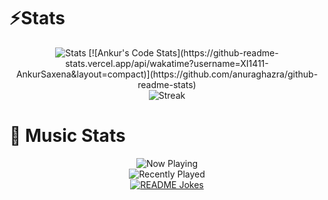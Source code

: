# ⚡Stats
<p align=center>
<img src="https://github-readme-stats.vercel.app/api?username=XI1411-AnkurSaxena&count_private=true&theme=dark" alt="Stats">
[![Ankur's Code Stats](https://github-readme-stats.vercel.app/api/wakatime?username=XI1411-AnkurSaxena&layout=compact)](https://github.com/anuraghazra/github-readme-stats)
<br>
<img src="https://github-readme-streak-stats.herokuapp.com/?user=XI1411-AnkurSaxena&theme=default&theme=dark" alt="Streak">
<br>
</p>

# 🎵 Music Stats
<p align=center>
<img src="https://spotify-github-profile.vercel.app/api/view?uid=ankurrrsaxenaaa&cover_image=true&theme=default" alt="Now Playing"> 
<br>
<img src="https://spotify-recently-played-readme.vercel.app/api?user=ankurrrsaxenaaa&width=1000&unique=true" alt="Recently Played"> 
<br>
<a href="https://readme-jokes.vercel.app"><img align="center" src="https://readme-jokes.vercel.app/api" alt="README Jokes"></a>
</p>
<!--
**XI1411-AnkurSaxena/XI1411-AnkurSaxena** is a ✨ _special_ ✨ repository because its `README.md` (this file) appears on your GitHub profile.

Here are some ideas to get you started:

- 🔭 I’m currently working on ...
- 🌱 I’m currently learning ...
- 👯 I’m looking to collaborate on ...
- 🤔 I’m looking for help with ...
- 💬 Ask me about ...
- 📫 How to reach me: ...
- 😄 Pronouns: ...
-  Fun fact: ...
-->
